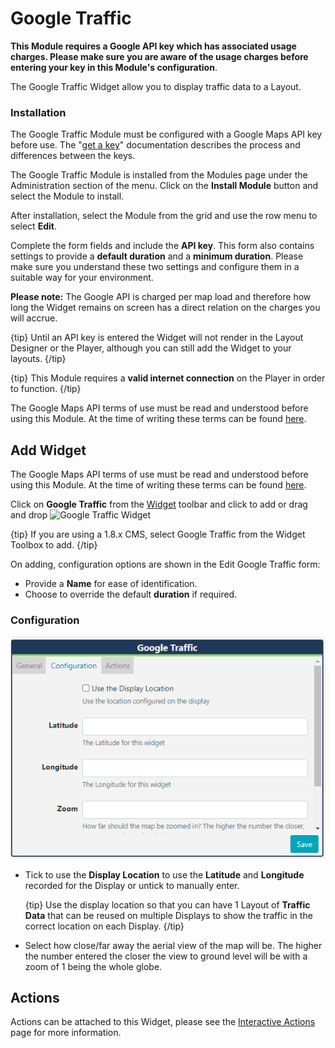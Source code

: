 <!--toc=widgets-->

# Google Traffic

**This Module requires a Google API key which has associated usage charges. Please make sure you are aware of the usage charges before entering your key in this Module's configuration**.

The Google Traffic Widget allow you to display traffic data to a Layout.

### Installation

The Google Traffic Module must be configured with a Google Maps API key before use. The "[get a key](https://developers.google.com/maps/documentation/javascript/get-api-key)" documentation describes the process and differences between the keys.

The Google Traffic Module is installed from the Modules page under the Administration section of the menu. Click on the **Install Module** button and select the Module to install.

After installation, select the Module from the grid and use the row menu to select **Edit**.

Complete the form fields and include the **API key**. This form also contains settings to provide a **default duration** and a **minimum duration**. Please make sure you understand these two settings and configure them in a suitable way for your environment.

**Please note:** The Google API is charged per map load and therefore how long the Widget remains on screen has a direct relation on the charges you will accrue.

{tip}
Until an API key is entered the Widget will not render in the Layout Designer or the Player, although you can still add the Widget to your layouts.
{/tip}

{tip}
This Module requires a **valid internet connection** on the Player in order to function.
{/tip}

The Google Maps API terms of use must be read and understood before using this Module. At the time of writing these terms can be found [here](https://developers.google.com/maps/terms).

## Add Widget

The Google Maps API terms of use must be read and understood before using this Module. At the time of writing these terms can be found [here](https://developers.google.com/maps/terms).

Click on **Google Traffic** from the [Widget](layouts_widgets.html)  toolbar and click to add or drag and drop  ![Google Traffic Widget](img\v2_media_googletraffic_widget.png)

{tip}
If you are using a 1.8.x CMS, select Google Traffic from the Widget Toolbox to add. 
{/tip}

On adding, configuration options are shown in the Edit Google Traffic form:

- Provide a **Name** for ease of identification.
- Choose to override the default **duration** if required.

### Configuration

![Google Traffic](img\v3_media_googletraffic.png)

- Tick to use the **Display Location** to use the **Latitude** and **Longitude** recorded for the Display or untick to manually enter.

  {tip}
  Use the display location so that you can have 1 Layout of **Traffic Data** that can be reused on multiple Displays to show the traffic in the correct location on each Display.
  {/tip}

- Select how close/far away the aerial view of the map will be. The higher the number entered the closer the view to ground level will be with a zoom of 1 being the whole globe.

## Actions

Actions can be attached to this Widget, please see the [Interactive Actions](layouts_interactive_actions.html)  page for more information.